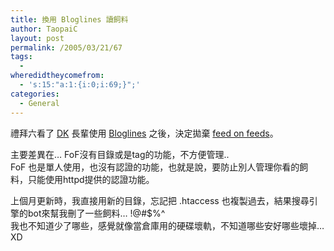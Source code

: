 ```yaml
---
title: 換用 Bloglines 讀飼料
author: TaopaiC
layout: post
permalink: /2005/03/21/67
tags:
  - 
wheredidtheycomefrom:
  - 's:15:"a:1:{i:0;i:69;}";'
categories:
  - General
---
```

禮拜六看了 [DK][1] 長輩使用 [Bloglines][2] 之後，決定拋棄 [feed on feeds][3]。

主要差異在&#8230; FoF沒有目錄或是tag的功能，不方便管理..  
FoF 也是單人使用，也沒有認證的功能，也就是說，要防止別人管理你看的飼料，只能使用httpd提供的認證功能。

上個月更新時，我直接用新的目錄，忘記把 .htaccess 也複製過去，結果搜尋引擎的bot來幫我刪了一些飼料&#8230; !@#$%^  
我也不知道少了哪些，感覺就像當倉庫用的硬碟壞軌，不知道哪些安好哪些壞掉&#8230; XD

 [1]: http://gslin.org/
 [2]: http://www.bloglines.com/
 [3]: http://feedonfeeds.com/
